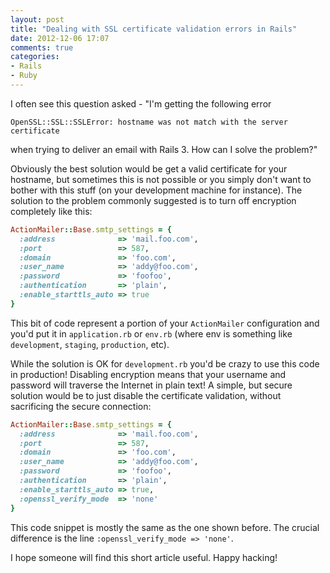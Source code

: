 ```yaml
---
layout: post
title: "Dealing with SSL certificate validation errors in Rails"
date: 2012-12-06 17:07
comments: true
categories: 
- Rails
- Ruby
---
```


I often see this question asked - "I'm getting the following error

```
OpenSSL::SSL::SSLError: hostname was not match with the server certificate
```

when trying to deliver an email with Rails 3. How can I solve the problem?"

Obviously the best solution would be get a valid certificate for your hostname, but sometimes
this is not possible or you simply don't want to bother with this stuff (on your development machine for instance).
The solution to the problem commonly suggested is to turn off encryption completely like this:

``` ruby
ActionMailer::Base.smtp_settings = {
  :address              => 'mail.foo.com',
  :port                 => 587,
  :domain               => 'foo.com',
  :user_name            => 'addy@foo.com',
  :password             => 'foofoo',
  :authentication       => 'plain',
  :enable_starttls_auto => true
}
```

This bit of code represent a portion of your `ActionMailer` configuration and you'd put it in `application.rb` or
`env.rb` (where env is something like `development`, `staging`, `production`, etc). 

While the solution is OK for `development.rb` you'd be crazy to use
this code in production! Disabling encryption means that your username
and password will traverse the Internet in plain text! A simple, but
secure solution would be to just disable the certificate validation,
without sacrificing the secure connection:

``` ruby
ActionMailer::Base.smtp_settings = {
  :address              => 'mail.foo.com',
  :port                 => 587,
  :domain               => 'foo.com',
  :user_name            => 'addy@foo.com',
  :password             => 'foofoo',
  :authentication       => 'plain',
  :enable_starttls_auto => true,
  :openssl_verify_mode  => 'none'
}
```

This code snippet is mostly the same as the one shown before. The crucial difference is the line 
`:openssl_verify_mode => 'none'`.

I hope someone will find this short article useful. Happy hacking!
